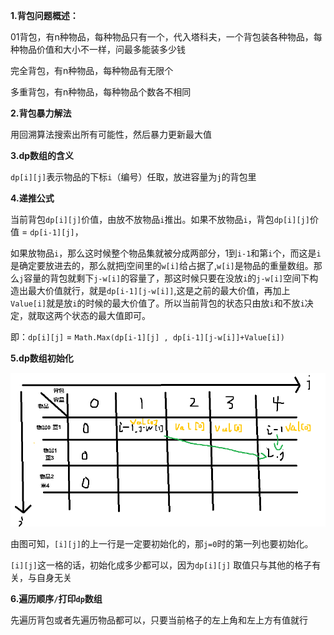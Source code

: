 **1.背包问题概述：**

  01背包，有n种物品，每种物品只有一个，代入塔科夫，一个背包装各种物品，每种物品价值和大小不一样，问最多能装多少钱

完全背包，有n种物品，每种物品有无限个

多重背包，有n种物品，每种物品个数各不相同

**2.背包暴力解法**

用回溯算法搜索出所有可能性，然后暴力更新最大值

**3.dp数组的含义**

`dp[i][j]`表示物品的下标`i`（编号）任取，放进容量为`j`的背包里

**4.递推公式**

当前背包`dp[i][j]`价值，由放不放物品`i`推出。如果不放物品`i`，背包`dp[i][j]`价值 = `dp[i-1][j]`，

如果放物品`i`，那么这时候整个物品集就被分成两部分，1到`i-1`和第`i`个，而这是`i`是确定要放进去的，那么就把j空间里的`w[i]`给占据了,`w[i]`是物品的重量数组。那么`j`容量的背包就剩下`j-w[i]`的容量了，那这时候只要在没放`i`的`j-w[i]`空间下构造出最大价值就行，就是`dp[i-1][j-w[i]]`,这是之前的最大价值，再加上`Value[i]`就是放`i`的时候的最大价值了。所以当前背包的状态只由放`i`和不放`i`决定，就取这两个状态的最大值即可。

即：`dp[i][j]` = `Math.Max(dp[i-1][j] , dp[i-1][j-w[i]]+Value[i])`

**5.dp数组初始化**

![QQ_1742351186315](./9.背包问题理论基础.assets/QQ_1742351186315.png)

由图可知，`[i][j]`的上一行是一定要初始化的，那`j=0`时的第一列也要初始化。

`[i][j]`这一格的话，初始化成多少都可以，因为`dp[i][j]` 取值只与其他的格子有关，与自身无关

**6.遍历顺序`/`打印`dp`数组**

先遍历背包或者先遍历物品都可以，只要当前格子的左上角和左上方有值就行